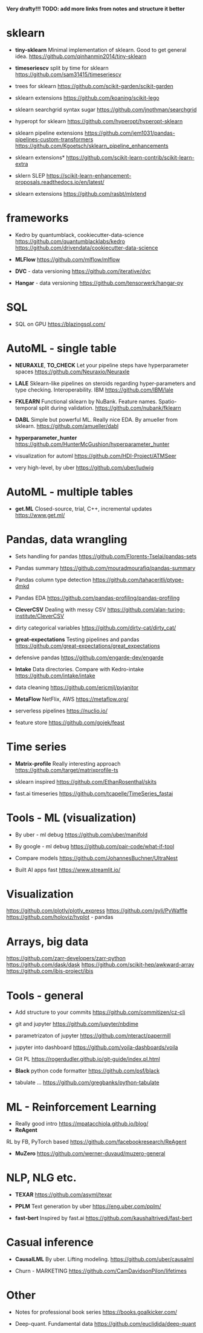 **Very drafty!!! TODO: add more links from notes and structure it better**

# sklearn
* **tiny-sklearn**
Minimal implementation of sklearn. Good to get general idea.
https://github.com/qinhanmin2014/tiny-sklearn

* **timeseriescv**
split by time for sklearn
https://github.com/sam31415/timeseriescv

* trees for sklearn
https://github.com/scikit-garden/scikit-garden

* sklearn extensions
https://github.com/koaning/scikit-lego

* sklearn searchgrid syntax sugar
https://github.com/jnothman/searchgrid

* hyperopt for sklearn
https://github.com/hyperopt/hyperopt-sklearn

* sklearn pipeline extensions
https://github.com/jem1031/pandas-pipelines-custom-transformers
https://github.com/Kgoetsch/sklearn_pipeline_enhancements

* sklearn extensions*
https://github.com/scikit-learn-contrib/scikit-learn-extra

* sklern SLEP
https://scikit-learn-enhancement-proposals.readthedocs.io/en/latest/

* sklearn extensions
https://github.com/rasbt/mlxtend


# frameworks
* Kedro by quantumblack, cookiecutter-data-science
https://github.com/quantumblacklabs/kedro
https://github.com/drivendata/cookiecutter-data-science

* **MLFlow**
https://github.com/mlflow/mlflow

* **DVC** - data versioning
https://github.com/iterative/dvc

* **Hangar** - data versioning
https://github.com/tensorwerk/hangar-py


# SQL
* SQL on GPU
https://blazingsql.com/


# AutoML - single table
* **NEURAXLE**, **TO_CHECK** 
Let your pipeline steps have hyperparameter spaces
https://github.com/Neuraxio/Neuraxle

* **LALE** 
Sklearn-like pipelines on steroids regarding hyper-parameters and type checking. Interoperability. IBM
https://github.com/IBM/lale

* **FKLEARN** 
Functional sklearn by NuBank. Feature names. Spatio-temporal split during validation.
https://github.com/nubank/fklearn

* **DABL**
Simple but powerful ML. Really nice EDA. By amueller from sklearn.
https://github.com/amueller/dabl

* **hyperparameter_hunter**
https://github.com/HunterMcGushion/hyperparameter_hunter

* visualization for automl
https://github.com/HDI-Project/ATMSeer

* very high-level, by uber
https://github.com/uber/ludwig


# AutoML - multiple tables
* **get.ML**
Closed-source, trial, C++, incremental updates
https://www.get.ml/



# Pandas, data wrangling
* Sets handling for pandas
https://github.com/Florents-Tselai/pandas-sets

* Pandas summary
https://github.com/mouradmourafiq/pandas-summary

* Pandas column type detection
https://github.com/tahaceritli/ptype-dmkd

* Pandas EDA
https://github.com/pandas-profiling/pandas-profiling

* **CleverCSV** 
Dealing with messy CSV
https://github.com/alan-turing-institute/CleverCSV

* dirty categorical variables
https://github.com/dirty-cat/dirty_cat/

* **great-expectations**
Testing pipelines and pandas
https://github.com/great-expectations/great_expectations

* defensive pandas
https://github.com/engarde-dev/engarde

* **Intake**
Data directories. Compare with Kedro-intake
https://github.com/intake/intake

* data cleaning
https://github.com/ericmjl/pyjanitor

* **MetaFlow**
NetFlix, AWS
https://metaflow.org/

* serverless pipelines
https://nuclio.io/

* feature store
https://github.com/gojek/feast

# Time series
* **Matrix-profile**
Really interesting approach
https://github.com/target/matrixprofile-ts

* sklearn inspired
https://github.com/EthanRosenthal/skits

* fast.ai timeseries
https://github.com/tcapelle/TimeSeries_fastai

# Tools - ML (visualization)
* By uber - ml debug
https://github.com/uber/manifold

* By google - ml debug
https://github.com/pair-code/what-if-tool

* Compare models
https://github.com/JohannesBuchner/UltraNest

* Built AI apps fast
https://www.streamlit.io/

# Visualization
https://github.com/plotly/plotly_express
https://github.com/gyli/PyWaffle
https://github.com/holoviz/hvplot - pandas

# Arrays, big data
https://github.com/zarr-developers/zarr-python
https://github.com/dask/dask
https://github.com/scikit-hep/awkward-array
https://github.com/ibis-project/ibis

# Tools - general
* Add structure to your commits
https://github.com/commitizen/cz-cli

* git and jupyter
https://github.com/jupyter/nbdime

* parametrizaton of jupyter
https://github.com/nteract/papermill

* jupyter into dashboard
https://github.com/voila-dashboards/voila

* Git PL
https://rogerdudler.github.io/git-guide/index.pl.html

* **Black** python code formatter
https://github.com/psf/black

* tabulate ...
https://github.com/gregbanks/python-tabulate

# ML - Reinforcement Learning
* Really good intro 
https://mpatacchiola.github.io/blog/
* **ReAgent**

RL by FB, PyTorch based
https://github.com/facebookresearch/ReAgent

* **MuZero**
https://github.com/werner-duvaud/muzero-general

# NLP, NLG etc.
* **TEXAR**
https://github.com/asyml/texar

* **PPLM** 
Text generation by uber
https://eng.uber.com/pplm/

* **fast-bert**
Inspired by fast.ai
https://github.com/kaushaltrivedi/fast-bert

# Casual inference
* **CausalLML**
By uber. Lifting modeling.
https://github.com/uber/causalml

* Churn - MARKETING
https://github.com/CamDavidsonPilon/lifetimes

# Other
* Notes for professional book series
https://books.goalkicker.com/

* Deep-quant. Fundamental data 
https://github.com/euclidjda/deep-quant



